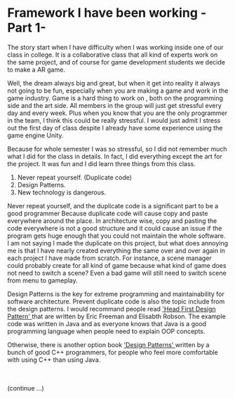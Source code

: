 <!--
   - $File: Framework I have been working -Part 1-.html $
   - $Date: 2018-10-24 00:16:43 $
   - $Revision: $
   - $Creator: Jen-Chieh Shen $
   - $Notice: See LICENSE.txt for modification and distribution information
   -                   Copyright © 2018 by Shen, Jen-Chieh $
-->



<div id="content-header">
  <h1>Framework I have been working - Part 1-</h1>
</div>

<p>
  The story start when I have difficulty when I was working inside one of our class in college. It is a collaborative class that all kind of experts work on the same project, and of course for game development students we decide to make a AR game.
</p>

<p>
  Well, the dream always big and great, but when it get into reality it always not going to be fun, especially when you are making a game and work in the game industry. Game is a hard thing to work on , both on the programming side and the art side. All members in the group will just get stressful every day and every week. Plus when you know that you are the only programmer in the team, I think this could be really stressful. I would just admit I stress out the first day of class despite I already have some experience using the game engine Unity.
</p>

<p>
  Because for whole semester I was so stressful, so I did not remember much what I did for the class in details. In fact, I did everything except the art for the project. It was fun and I did learn three things from this class.
  <div class="blog-list">
    <ol>
      <li>Never repeat yourself. (Duplicate code)</li>
      <li>Design Patterns.</li>
      <li>New technology is dangerous.</li>
    </ol>
  </div>
</p>

<p>

  Never repeat yourself, and the duplicate code is a significant part to be a good programmer Because duplicate code will cause copy and paste everywhere around the place. In architecture wise, copy and pasting the code everywhere is not a good structure and it could cause an issue if the program gets huge enough that you could not maintain the whole software. I am not saying I made the duplicate on this project, but what does annoying me is that I have nearly created everything the same over and over again in each project I have made from scratch. For instance, a scene manager could probably create for all kind of game because what kind of game does not need to switch a scene? Even a bad game will still need to switch scene from menu to gameplay.
</p>

<p>
  Design Patterns is the key for extreme programming and maintainability for software architecture. Prevent duplicate code is also the topic include from the design patterns. I would recommand people read
  <a href="https://images-na.ssl-images-amazon.com/images/I/91bobQSPQrL.jpg" target="_blank">
    'Head First Design Pattern'
  </a>
  that are written by Eric Freeman and Elisabth Robson. The example code was written in Java and as everyone knows that Java is a good programming language when people need to explain OOP concepts.
</p>
<p>
  Otherwise, there is another option book
  <a href="https://images-na.ssl-images-amazon.com/images/I/51Q-RLSadrL.jpg" target="_blank">
    'Design Patterns'
  </a>
  written by a bunch of good C++ programmers, for people who feel more comfortable with using C++ than using Java.
</p>

</div>

<div class="panel-text-right">
  <br/><br/>
  (continue ...)
</div>
